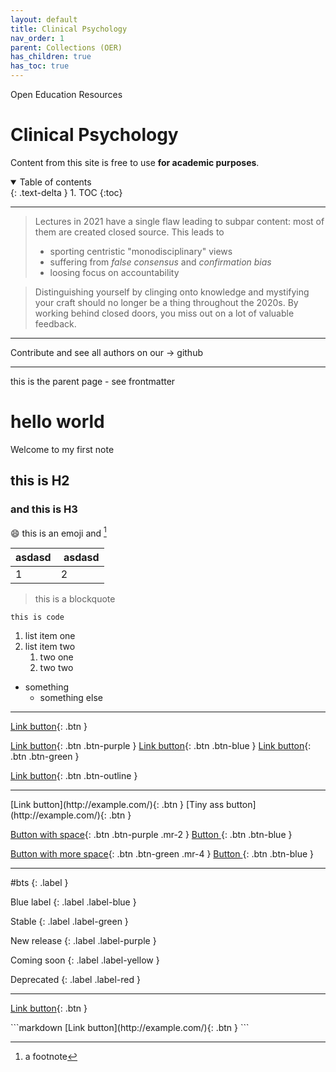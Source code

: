 ```yaml
---
layout: default
title: Clinical Psychology
nav_order: 1
parent: Collections (OER)
has_children: true
has_toc: true
---
```

Open Education Resources
# Clinical Psychology

Content from this site is free to use **for academic purposes**. 

<details open markdown="block">
  <summary>
    Table of contents
  </summary>
  {: .text-delta }
1. TOC
{:toc}
</details>

---

> Lectures in 2021 have a single flaw leading to subpar content: most of them are created closed source.
> This leads to
> - sporting centristic "monodisciplinary" views
> - suffering from *false consensus* and *confirmation bias*
> - loosing focus on accountability

> Distinguishing yourself by clinging onto knowledge and mystifying your craft should no longer be a thing throughout the 2020s.
> By working behind closed doors, you miss out on a lot of valuable feedback.


---

Contribute and see all authors on our → github

---
 this is the parent page - see frontmatter

# hello world
Welcome to my first note
## this is H2
### and this is H3

😄 this is an emoji and [^1]

[^1]: a footnote


| asdasd | asdasd |
| --- | --- |
| 1 | 2 |

> this is a blockquote

```
this is code
```

1. list item one
2. list item two
	1. two one
	2. two two

- something
	- something else

---

[Link button](http://example.com/){: .btn }

[Link button](http://example.com/){: .btn .btn-purple }
[Link button](http://example.com/){: .btn .btn-blue }
[Link button](http://example.com/){: .btn .btn-green }

[Link button](http://example.com/){: .btn .btn-outline }

---

<span class="fs-8">
[Link button](http://example.com/){: .btn }
</span>

<span class="fs-3">
[Tiny ass button](http://example.com/){: .btn }
</span>

[Button with space](http://example.com/){: .btn .btn-purple .mr-2 }
[Button ](http://example.com/){: .btn .btn-blue }

[Button with more space](http://example.com/){: .btn .btn-green .mr-4 }
[Button ](http://example.com/){: .btn .btn-blue }


---

#bts
{: .label }

Blue label
{: .label .label-blue }

Stable
{: .label .label-green }

New release
{: .label .label-purple }

Coming soon
{: .label .label-yellow }

Deprecated
{: .label .label-red }


---

<div class="code-example" markdown="1">

[Link button](http://example.com/){: .btn }

</div>
```markdown
[Link button](http://example.com/){: .btn }
```